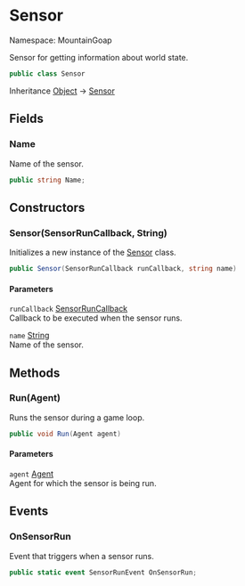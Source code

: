 # Sensor

Namespace: MountainGoap

Sensor for getting information about world state.

```csharp
public class Sensor
```

Inheritance [Object](https://docs.microsoft.com/en-us/dotnet/api/system.object) → [Sensor](./mountaingoap.sensor.md)

## Fields

### **Name**

Name of the sensor.

```csharp
public string Name;
```

## Constructors

### **Sensor(SensorRunCallback, String)**

Initializes a new instance of the [Sensor](./mountaingoap.sensor.md) class.

```csharp
public Sensor(SensorRunCallback runCallback, string name)
```

#### Parameters

`runCallback` [SensorRunCallback](./mountaingoap.sensorruncallback.md)<br>
Callback to be executed when the sensor runs.

`name` [String](https://docs.microsoft.com/en-us/dotnet/api/system.string)<br>
Name of the sensor.

## Methods

### **Run(Agent)**

Runs the sensor during a game loop.

```csharp
public void Run(Agent agent)
```

#### Parameters

`agent` [Agent](./mountaingoap.agent.md)<br>
Agent for which the sensor is being run.

## Events

### **OnSensorRun**

Event that triggers when a sensor runs.

```csharp
public static event SensorRunEvent OnSensorRun;
```
